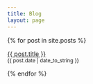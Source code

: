```yaml
---
title: Blog
layout: page
---
```


{% for post in site.posts %}
<article>
  <p>
    <a href="{{ post.url }}">{{ post.title }}</a>
    <br>
    <small>{{ post.date | date_to_string }}</small>
  </p>
</article>
{% endfor %}
